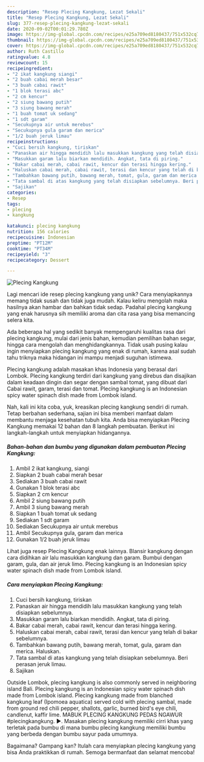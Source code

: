 ```yaml
---
description: "Resep Plecing Kangkung, Lezat Sekali"
title: "Resep Plecing Kangkung, Lezat Sekali"
slug: 377-resep-plecing-kangkung-lezat-sekali
date: 2020-09-02T00:01:29.780Z
image: https://img-global.cpcdn.com/recipes/e25a709ed8180437/751x532cq70/plecing-kangkung-foto-resep-utama.jpg
thumbnail: https://img-global.cpcdn.com/recipes/e25a709ed8180437/751x532cq70/plecing-kangkung-foto-resep-utama.jpg
cover: https://img-global.cpcdn.com/recipes/e25a709ed8180437/751x532cq70/plecing-kangkung-foto-resep-utama.jpg
author: Ruth Castillo
ratingvalue: 4.8
reviewcount: 15
recipeingredient:
- "2 ikat kangkung siangi"
- "2 buah cabai merah besar"
- "3 buah cabai rawit"
- "1 blok terasi abc"
- "2 cm kencur"
- "2 siung bawang putih"
- "3 siung bawang merah"
- "1 buah tomat uk sedang"
- "1 sdt garam"
- "Secukupnya air untuk merebus"
- "Secukupnya gula garam dan merica"
- "1/2 buah jeruk limau"
recipeinstructions:
- "Cuci bersih kangkung, tiriskan"
- "Panaskan air hingga mendidih lalu masukkan kangkung yang telah disiapkan sebelumnya."
- "Masukkan garam lalu biarkan mendidih. Angkat, tata di piring."
- "Bakar cabai merah, cabai rawit, kencur dan terasi hingga kering."
- "Haluskan cabai merah, cabai rawit, terasi dan kencur yang telah di bakar sebelumnya."
- "Tambahkan bawang putih, bawang merah, tomat, gula, garam dan merica. Haluskan."
- "Tata sambal di atas kangkung yang telah disiapkan sebelumnya. Beri perasan jeruk limau."
- "Sajikan"
categories:
- Resep
tags:
- plecing
- kangkung

katakunci: plecing kangkung 
nutrition: 156 calories
recipecuisine: Indonesian
preptime: "PT12M"
cooktime: "PT34M"
recipeyield: "3"
recipecategory: Dessert

---
```



![Plecing Kangkung](https://img-global.cpcdn.com/recipes/e25a709ed8180437/751x532cq70/plecing-kangkung-foto-resep-utama.jpg)

Lagi mencari ide resep plecing kangkung yang unik? Cara menyiapkannya memang tidak susah dan tidak juga mudah. Kalau keliru mengolah maka hasilnya akan hambar dan bahkan tidak sedap. Padahal plecing kangkung yang enak harusnya sih memiliki aroma dan cita rasa yang bisa memancing selera kita.

Ada beberapa hal yang sedikit banyak mempengaruhi kualitas rasa dari plecing kangkung, mulai dari jenis bahan, kemudian pemilihan bahan segar, hingga cara mengolah dan menghidangkannya. Tidak usah pusing kalau ingin menyiapkan plecing kangkung yang enak di rumah, karena asal sudah tahu triknya maka hidangan ini mampu menjadi suguhan istimewa.

Plecing kangkung adalah masakan khas Indonesia yang berasal dari Lombok. Plecing kangkung terdiri dari kangkung yang direbus dan disajikan dalam keadaan dingin dan segar dengan sambal tomat, yang dibuat dari Cabai rawit, garam, terasi dan tomat. Plecing kangkung is an Indonesian spicy water spinach dish made from Lombok island.


Nah, kali ini kita coba, yuk, kreasikan plecing kangkung sendiri di rumah. Tetap berbahan sederhana, sajian ini bisa memberi manfaat dalam membantu menjaga kesehatan tubuh kita. Anda bisa menyiapkan Plecing Kangkung memakai 12 bahan dan 8 langkah pembuatan. Berikut ini langkah-langkah untuk menyiapkan hidangannya.

<!--inarticleads1-->

##### Bahan-bahan dan bumbu yang digunakan dalam pembuatan Plecing Kangkung:

1. Ambil 2 ikat kangkung, siangi
1. Siapkan 2 buah cabai merah besar
1. Sediakan 3 buah cabai rawit
1. Gunakan 1 blok terasi abc
1. Siapkan 2 cm kencur
1. Ambil 2 siung bawang putih
1. Ambil 3 siung bawang merah
1. Siapkan 1 buah tomat uk sedang
1. Sediakan 1 sdt garam
1. Sediakan Secukupnya air untuk merebus
1. Ambil Secukupnya gula, garam dan merica
1. Gunakan 1/2 buah jeruk limau


Lihat juga resep Plecing Kangkung enak lainnya. Blansir kangkung dengan cara didihkan air lalu masukkan kangkung dan garam. Bumbui dengan garam, gula, dan air jeruk limo. Plecing kangkung is an Indonesian spicy water spinach dish made from Lombok island. 

<!--inarticleads2-->

##### Cara menyiapkan Plecing Kangkung:

1. Cuci bersih kangkung, tiriskan
1. Panaskan air hingga mendidih lalu masukkan kangkung yang telah disiapkan sebelumnya.
1. Masukkan garam lalu biarkan mendidih. Angkat, tata di piring.
1. Bakar cabai merah, cabai rawit, kencur dan terasi hingga kering.
1. Haluskan cabai merah, cabai rawit, terasi dan kencur yang telah di bakar sebelumnya.
1. Tambahkan bawang putih, bawang merah, tomat, gula, garam dan merica. Haluskan.
1. Tata sambal di atas kangkung yang telah disiapkan sebelumnya. Beri perasan jeruk limau.
1. Sajikan


Outside Lombok, plecing kangkung is also commonly served in neighboring island Bali. Plecing kangkung is an Indonesian spicy water spinach dish made from Lombok island. Plecing kangkung made from blanched kangkung leaf (Ipomoea aquatica) served cold with plecing sambal, made from ground red chili pepper, shallots, garlic, burned bird&#39;s eye chili, candlenut, kaffir lime. MABUK PLECING KANGKUNG PEDAS NGAWUR #plecingkangkung. ►. Masakan plecing kangkung memiliki cirri khas yang terletak pada bumbu di mana bumbu plecing kangkung memiliki bumbu yang berbeda dengan bumbu sayur pada umumnya. 

Bagaimana? Gampang kan? Itulah cara menyiapkan plecing kangkung yang bisa Anda praktikkan di rumah. Semoga bermanfaat dan selamat mencoba!
